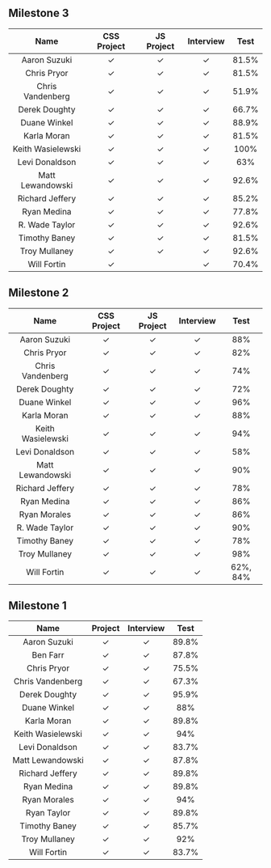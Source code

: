 ## Milestone 3

Name                |  CSS Project | JS Project | Interview| Test |
:------------------:|:------------:|:---------:|:---------:|:----:|
Aaron Suzuki        | ✓            | ✓         | ✓         | 81.5%|
Chris Pryor         | ✓            | ✓         | ✓         | 81.5%|     
Chris Vandenberg    | ✓            | ✓         | ✓         | 51.9%|
Derek Doughty       | ✓            | ✓         | ✓         | 66.7%|  
Duane Winkel        | ✓            | ✓         | ✓         | 88.9%|
Karla Moran         | ✓            | ✓         | ✓         | 81.5%|
Keith Wasielewski   | ✓            | ✓         | ✓         | 100% |
Levi Donaldson      | ✓            | ✓         | ✓         | 63%  |
Matt Lewandowski    | ✓            | ✓         | ✓         | 92.6%|
Richard Jeffery     | ✓            | ✓         | ✓         | 85.2%|
Ryan Medina         | ✓            | ✓         | ✓         | 77.8%|
R. Wade Taylor      | ✓            | ✓         | ✓         | 92.6%|
Timothy Baney       | ✓            | ✓         | ✓         | 81.5%|
Troy Mullaney       | ✓            | ✓         | ✓         | 92.6%|
Will Fortin         | ✓            |           | ✓         | 70.4%|

## Milestone 2

Name                |  CSS Project | JS Project | Interview | Test |
:------------------:|:------------:|:----------:|:---------:|:----:|
Aaron Suzuki        | ✓            | ✓          | ✓         | 88%  |
Chris Pryor         | ✓            | ✓          | ✓         | 82%  |
Chris Vandenberg    | ✓            | ✓          | ✓         | 74%  |
Derek Doughty       | ✓            | ✓          | ✓         | 72%  |  
Duane Winkel        | ✓            | ✓          | ✓         | 96%  |
Karla Moran         | ✓            | ✓          | ✓         | 88%  |
Keith Wasielewski   | ✓            | ✓          | ✓         | 94%  |
Levi Donaldson      | ✓            | ✓          | ✓         | 58%  |
Matt Lewandowski    | ✓            | ✓          | ✓         | 90%  |
Richard Jeffery     | ✓            | ✓          | ✓         | 78%  |
Ryan Medina         | ✓            | ✓          | ✓         | 86%  |
Ryan Morales        | ✓            | ✓          | ✓         | 86%  |
R. Wade Taylor      | ✓            | ✓          | ✓         | 90%  |
Timothy Baney       | ✓            | ✓          | ✓         | 78%  |
Troy Mullaney       | ✓            | ✓          | ✓         | 98%  |
Will Fortin         | ✓            | ✓          | ✓         | 62%, 84%  |

## Milestone 1


Name          |  Project | Interview | Test |
:------------:|:--------:|:---------:|:----:|
Aaron Suzuki        | ✓ |✓ |89.8%|
Ben Farr            | ✓ |✓ |87.8%|
Chris Pryor         | ✓ |✓ |75.5%|
Chris Vandenberg    | ✓ |✓ |67.3%|
Derek Doughty       | ✓ |✓ |95.9%|
Duane Winkel        | ✓ |✓ |88%|
Karla Moran         | ✓ |✓ |89.8%|
Keith Wasielewski   | ✓ |✓ |94%|
Levi Donaldson      | ✓ |✓ |83.7%|
Matt Lewandowski    | ✓ |✓ |87.8%|
Richard Jeffery     | ✓ |✓ |89.8%|
Ryan Medina         | ✓ |✓ |89.8%|
Ryan Morales        | ✓ |✓ |94%|
Ryan Taylor         | ✓ |✓ |89.8%|
Timothy Baney       | ✓ |✓ |85.7%|
Troy Mullaney       | ✓ |✓ |92%|
Will Fortin         | ✓ |✓ |83.7%|
